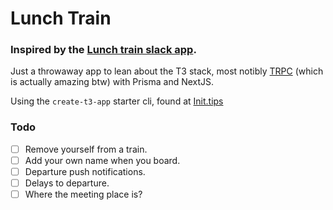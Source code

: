 # Lunch Train

### Inspired by the [Lunch train slack app](https://slack.com/apps/A1BES823B-lunch-train).

Just a throwaway app to lean about the T3 stack, most notibly [TRPC](https://trpc.io/) (which is actually amazing btw) with Prisma and NextJS.

Using the `create-t3-app` starter cli, found at [Init.tips](https://init.tips/)

### Todo
- [ ] Remove yourself from a train.
- [ ] Add your own name when you board.
- [ ] Departure push notifications.
- [ ] Delays to departure.
- [ ] Where the meeting place is?